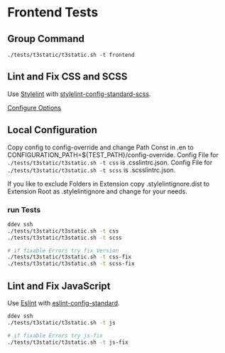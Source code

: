 # Frontend Tests

## Group Command
```
./tests/t3static/t3static.sh -t frontend
```

## Lint and Fix CSS and SCSS

Use [Stylelint](https://stylelint.io) with
[stylelint-config-standard-scss](https://github.com/stylelint/stylelint-config-standard).

[Configure Options](https://stylelint.io/user-guide/configure/)

## Local Configuration
Copy config to config-override and change Path Const in .en to CONFIGURATION_PATH=${TEST_PATH}/config-override.
Config File for `./tests/t3static/t3static.sh -t css` is .csslintrc.json.
Config File for `./tests/t3static/t3static.sh -t scss` is .scsslintrc.json.

If you like to exclude Folders in Extension copy .stylelintignore.dist to Extension 
Root as .stylelintignore and change for your needs.


### run Tests
```bash
ddev ssh
./tests/t3static/t3static.sh -t css
./tests/t3static/t3static.sh -t scss

# if fixable Errors try fix Version
./tests/t3static/t3static.sh -t css-fix
./tests/t3static/t3static.sh -t scss-fix

```

## Lint and Fix JavaScript

Use [Eslint](https://eslint.org) with [eslint-config-standard](https://github.com/standard/eslint-config-standard).

```bash
ddev ssh
./tests/t3static/t3static.sh -t js

# if fixable Errors try js-fix
./tests/t3static/t3static.sh -t js-fix

```
